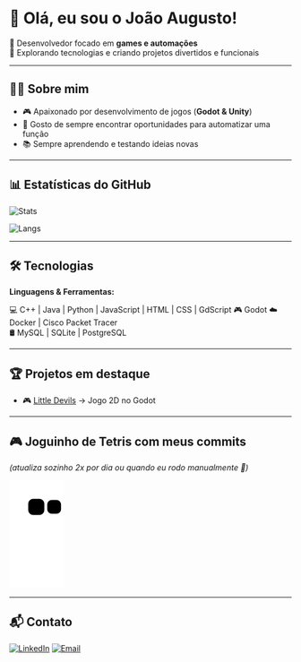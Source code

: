 # 👋 Olá, eu sou o João Augusto!

🎯 Desenvolvedor focado em **games e automações**  
🚀 Explorando tecnologias e criando projetos divertidos e funcionais  

---

## 👨‍💻 Sobre mim
- 🎮 Apaixonado por desenvolvimento de jogos (**Godot & Unity**)
- 🤖 Gosto de sempre encontrar oportunidades para automatizar uma função
- 📚 Sempre aprendendo e testando ideias novas  

---

## 📊 Estatísticas do GitHub
![Stats](https://github-readme-stats.vercel.app/api?username=joaoaugustoaquino&show_icons=true&theme=radical)

![Langs](https://github-readme-stats.vercel.app/api/top-langs/?username=joaoaugustoaquino&layout=compact&theme=radical)

---

## 🛠️ Tecnologias
**Linguagens & Ferramentas:**  

💻 C++ | Java | Python | JavaScript | HTML | CSS | GdScript 
🎮 Godot 
☁️ Docker | Cisco Packet Tracer  
🛢️ MySQL | SQLite | PostgreSQL

---

## 🏆 Projetos em destaque
- 🎮 [Little Devils](https://github.com/joaoaugustoaquino/New-Little-Devils) → Jogo 2D no Godot

---

## 🎮 Joguinho de Tetris com meus commits
*(atualiza sozinho 2x por dia ou quando eu rodo manualmente 🚀)*  

![Tetris SVG](https://github.com/joaoaugustoaquino/joaoaugustoaquino/blob/output/github-tetris.svg)


---

## 📬 Contato
[![LinkedIn](https://img.shields.io/badge/LinkedIn-blue?logo=linkedin&logoColor=white)]([https://www.linkedin.com/in/seu-perfil](https://www.linkedin.com/in/joaoaugusto-aquino))  
[![Email](https://img.shields.io/badge/Email-red?logo=gmail&logoColor=white)](mailto:joao.guto.07@gmail.com)
